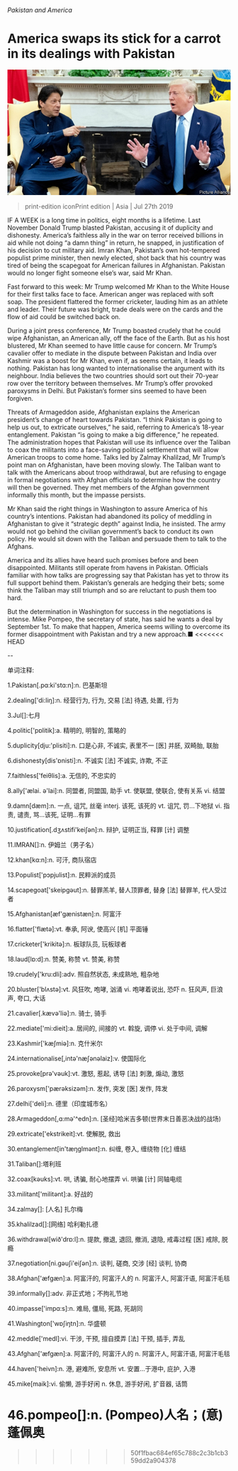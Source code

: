 ###### Pakistan and America

# America swaps its stick for a carrot in its dealings with Pakistan 

![image](images/20190727_ASP502.jpg) 

> print-edition iconPrint edition | Asia | Jul 27th 2019 

IF A WEEK is a long time in politics, eight months is a lifetime. Last November Donald Trump blasted Pakistan, accusing it of duplicity and dishonesty. America’s faithless ally in the war on terror received billions in aid while not doing “a damn thing” in return, he snapped, in justification of his decision to cut military aid. Imran Khan, Pakistan’s own hot-tempered populist prime minister, then newly elected, shot back that his country was tired of being the scapegoat for American failures in Afghanistan. Pakistan would no longer fight someone else’s war, said Mr Khan. 

Fast forward to this week: Mr Trump welcomed Mr Khan to the White House for their first talks face to face. American anger was replaced with soft soap. The president flattered the former cricketer, lauding him as an athlete and leader. Their future was bright, trade deals were on the cards and the flow of aid could be switched back on. 

During a joint press conference, Mr Trump boasted crudely that he could wipe Afghanistan, an American ally, off the face of the Earth. But as his host blustered, Mr Khan seemed to have little cause for concern. Mr Trump’s cavalier offer to mediate in the dispute between Pakistan and India over Kashmir was a boost for Mr Khan, even if, as seems certain, it leads to nothing. Pakistan has long wanted to internationalise the argument with its neighbour. India believes the two countries should sort out their 70-year row over the territory between themselves. Mr Trump’s offer provoked paroxysms in Delhi. But Pakistan’s former sins seemed to have been forgiven. 

Threats of Armageddon aside, Afghanistan explains the American president’s change of heart towards Pakistan. “I think Pakistan is going to help us out, to extricate ourselves,” he said, referring to America’s 18-year entanglement. Pakistan “is going to make a big difference,” he repeated. The administration hopes that Pakistan will use its influence over the Taliban to coax the militants into a face-saving political settlement that will allow American troops to come home. Talks led by Zalmay Khalilzad, Mr Trump’s point man on Afghanistan, have been moving slowly. The Taliban want to talk with the Americans about troop withdrawal, but are refusing to engage in formal negotiations with Afghan officials to determine how the country will then be governed. They met members of the Afghan government informally this month, but the impasse persists. 

Mr Khan said the right things in Washington to assure America of his country’s intentions. Pakistan had abandoned its policy of meddling in Afghanistan to give it “strategic depth” against India, he insisted. The army would not go behind the civilian government’s back to conduct its own policy. He would sit down with the Taliban and persuade them to talk to the Afghans. 

America and its allies have heard such promises before and been disappointed. Militants still operate from havens in Pakistan. Officials familiar with how talks are progressing say that Pakistan has yet to throw its full support behind them. Pakistan’s generals are hedging their bets; some think the Taliban may still triumph and so are reluctant to push them too hard. 

But the determination in Washington for success in the negotiations is intense. Mike Pompeo, the secretary of state, has said he wants a deal by September 1st. To make that happen, America seems willing to overcome its former disappointment with Pakistan and try a new approach.■ 
<<<<<<< HEAD

-- 

 单词注释:

1.Pakistan[.pɑ:ki'stɑ:n]:n. 巴基斯坦 

2.dealing['di:liŋ]:n. 经营行为, 行为, 交易 [法] 待遇, 处置, 行为 

3.Jul[]:七月 

4.politic['pɒlitik]:a. 精明的, 明智的, 策略的 

5.duplicity[dju:'plisiti]:n. 口是心非, 不诚实, 表里不一 [医] 并胚, 双畸胎, 联胎 

6.dishonesty[dis'ɒnisti]:n. 不诚实 [法] 不诚实, 诈欺, 不正 

7.faithless['feiθlis]:a. 无信的, 不忠实的 

8.ally['ælai. ә'lai]:n. 同盟者, 同盟国, 助手 vt. 使联盟, 使联合, 使有关系 vi. 结盟 

9.damn[dæm]:n. 一点, 诅咒, 丝毫 interj. 该死, 该死的 vt. 诅咒, 罚...下地狱 vi. 指责, 谴责, 骂...该死, 证明...有罪 

10.justification[.dʒʌstifi'keiʃәn]:n. 辩护, 证明正当, 释罪 [计] 调整 

11.IMRAN[]:n. 伊姆兰（男子名） 

12.khan[kɑ:n]:n. 可汗, 商队宿店 

13.Populist['pɔpjulist]:n. 民粹派的成员 

14.scapegoat['skeipgәut]:n. 替罪羔羊, 替人顶罪者, 替身 [法] 替罪羊, 代人受过者 

15.Afghanistan[æf'gænistæn]:n. 阿富汗 

16.flatter['flætә]:vt. 奉承, 阿谀, 使高兴 [机] 平面锤 

17.cricketer['krikitә]:n. 板球队员, 玩板球者 

18.laud[lɒ:d]:n. 赞美, 称赞 vt. 赞美, 称赞 

19.crudely['kru:dli]:adv. 照自然状态, 未成熟地, 粗杂地 

20.bluster['blʌstә]:vt. 风狂吹, 咆哮, 汹涌 vi. 咆哮着说出, 恐吓 n. 狂风声, 巨浪声, 夸口, 大话 

21.cavalier[.kævә'liә]:n. 骑士, 骑手 

22.mediate['mi:dieit]:a. 居间的, 间接的 vt. 斡旋, 调停 vi. 处于中间, 调解 

23.Kashmir['kæʃmiә]:n. 克什米尔 

24.internationalise[,intә'næʃənәlaiz]:v. 使国际化 

25.provoke[prә'vәuk]:vt. 激怒, 惹起, 诱导 [法] 刺激, 煽动, 激怒 

26.paroxysm['pærәksizәm]:n. 发作, 突发 [医] 发作, 阵发 

27.delhi['deli]:n. 德里（印度城市名） 

28.Armageddon[,ɑ:mә'^edn]:n. [圣经]哈米吉多顿(世界末日善恶决战的战场) 

29.extricate['ekstrikeit]:vt. 使解脱, 救出 

30.entanglement[in'tæŋglmәnt]:n. 纠缠, 卷入, 缠绕物 [化] 缠结 

31.Taliban[]:塔利班 

32.coax[kәuks]:vt. 哄, 诱骗, 耐心地摆弄 vi. 哄骗 [计] 同轴电缆 

33.militant['militәnt]:a. 好战的 

34.zalmay[]: [人名] 扎尔梅 

35.khalilzad[]:[网络] 哈利勒扎德 

36.withdrawal[wið'drɒ:l]:n. 提款, 撤退, 退回, 撤消, 退隐, 戒毒过程 [医] 戒除, 脱瘾 

37.negotiation[ni.gәuʃi'eiʃәn]:n. 谈判, 磋商, 交涉 [经] 谈判, 协商 

38.Afghan['æfgæn]:a. 阿富汗的, 阿富汗人的 n. 阿富汗人, 阿富汗语, 阿富汗毛毯 

39.informally[]:adv. 非正式地；不拘礼节地 

40.impasse['impɑ:s]:n. 难局, 僵局, 死路, 死胡同 

41.Washington['wɒʃiŋtn]:n. 华盛顿 

42.meddle['medl]:vi. 干涉, 干预, 擅自摸弄 [法] 干预, 插手, 弄乱 

43.Afghan['æfgæn]:a. 阿富汗的, 阿富汗人的 n. 阿富汗人, 阿富汗语, 阿富汗毛毯 

44.haven['heivn]:n. 港, 避难所, 安息所 vt. 安置...于港中, 庇护, 入港 

45.mike[maik]:vi. 偷懒, 游手好闲 n. 休息, 游手好闲, 扩音器, 话筒 

46.pompeo[]:n. (Pompeo)人名；(意)蓬佩奥 
=======
>>>>>>> 50f1fbac684ef65c788c2c3b1cb359dd2a904378

